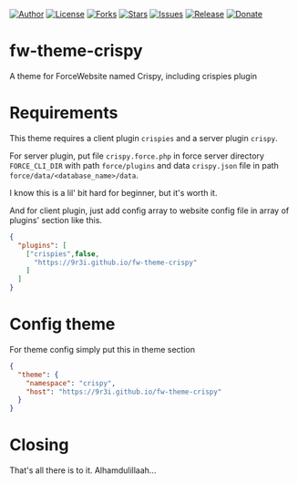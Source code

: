 
[![Author](https://img.shields.io/badge/author-9r3i-lightgrey.svg)](https://github.com/9r3i)
[![License](https://img.shields.io/github/license/9r3i/fw-theme-crispy.svg)](https://github.com/9r3i/fw-theme-crispy/blob/master/LICENSE)
[![Forks](https://img.shields.io/github/forks/9r3i/fw-theme-crispy.svg)](https://github.com/9r3i/fw-theme-crispy/network)
[![Stars](https://img.shields.io/github/stars/9r3i/fw-theme-crispy.svg)](https://github.com/9r3i/fw-theme-crispy/stargazers)
[![Issues](https://img.shields.io/github/issues/9r3i/fw-theme-crispy.svg)](https://github.com/9r3i/fw-theme-crispy/issues)
[![Release](https://img.shields.io/github/release/9r3i/fw-theme-crispy.svg)](https://github.com/9r3i/fw-theme-crispy/releases)
[![Donate](https://img.shields.io/badge/donate-paypal-orange.svg)](https://paypal.me/9r3i)


# fw-theme-crispy
A theme for ForceWebsite named Crispy, including crispies plugin

# Requirements
This theme requires a client plugin ```crispies``` and a server plugin ```crispy```.

For server plugin, put file ```crispy.force.php``` in force server directory ```FORCE_CLI_DIR``` with path ```force/plugins``` and data ```crispy.json``` file in path ```force/data/<database_name>/data```.

I know this is a lil' bit hard for beginner, but it's worth it.

And for client plugin, just add config array to website config file in array of plugins' section like this.

```json
{
  "plugins": [
    ["crispies",false,
      "https://9r3i.github.io/fw-theme-crispy"
    ]
  ]
}
```

# Config theme
For theme config simply put this in theme section
```json
{
  "theme": {
    "namespace": "crispy",
    "host": "https://9r3i.github.io/fw-theme-crispy"
  }
}
```

# Closing
That's all there is to it. Alhamdulillaah...



